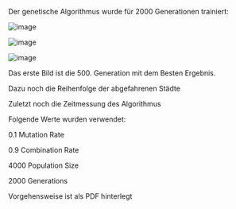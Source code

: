 Der genetische Algorithmus wurde für 2000 Generationen trainiert: 

![image](https://user-images.githubusercontent.com/101325046/193326943-f7bdb11d-8cea-4a41-a76a-50d90f4dfb2f.png)

![image](https://user-images.githubusercontent.com/101325046/193326997-67681321-51b8-4866-8ccd-dadc8a82b8f0.png)


![image](https://user-images.githubusercontent.com/101325046/193327046-61cc89c5-1dbb-418a-852d-f0d839dcdf93.png)

Das erste Bild ist die 500. Generation mit dem Besten Ergebnis.

Dazu noch die Reihenfolge der abgefahrenen Städte

Zuletzt noch die Zeitmessung des Algorithmus

Folgende Werte wurden verwendet:

0.1 Mutation Rate

0.9 Combination Rate

4000 Population Size

2000 Generations

Vorgehensweise ist als PDF hinterlegt

